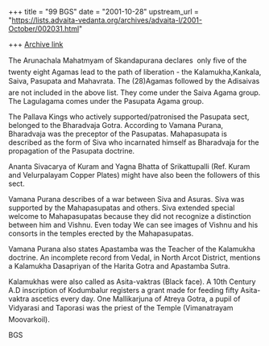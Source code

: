 +++
title = "99 BGS"
date = "2001-10-28"
upstream_url = "https://lists.advaita-vedanta.org/archives/advaita-l/2001-October/002031.html"

+++
[Archive link](https://lists.advaita-vedanta.org/archives/advaita-l/2001-October/002031.html)

The Arunachala Mahatmyam of Skandapurana declares  only five of the twenty
eight Agamas lead to the path of liberation - the Kalamukha,Kankala, Saiva,
Pasupata and Mahavrata.  The (28)Agamas followed by the Adisaivas are not
included in the above list. They come under the Saiva Agama group. The
Lagulagama comes under the Pasupata Agama group.

The Pallava Kings who actively supported/patronised the Pasupata sect,
belonged to the Bharadvaja Gotra. According to Vamana Purana, Bharadvaja
was the preceptor of the Pasupatas. Mahapasupata is described as the form
of Siva who incarnated himself  as Bharadvaja for the propagation of the
Pasupata doctrine.

Ananta Sivacarya of Kuram and Yagna Bhatta of Srikattupalli (Ref. Kuram and
Velurpalayam Copper Plates) might have also been the followers of this sect.

Vamana Purana describes of a war between Siva and Asuras. Siva was
supported by the Mahapasupatas and others. Siva extended special welcome to
Mahapasupatas because they did not recognize a distinction between him and
Vishnu. Even today We can see images of Vishnu and his consorts in the
temples erected by the Mahapasupatas.

Vamana Purana also states Apastamba was the Teacher of the Kalamukha
doctrine. An incomplete record from Vedal, in North Arcot District,
mentions a Kalamukha Dasapriyan of the Harita Gotra and Apastamba Sutra.

Kalamukhas were also called as Asita-vaktras (Black face). A 10th Century
A.D inscription of Kodumbalur registers a grant made for feeding fifty
Asita-vaktra ascetics every day. One Mallikarjuna of Atreya Gotra, a pupil
of Vidyarasi and Taporasi was the priest of the Temple (Vimanatrayam 
Moovarkoil).

BGS

